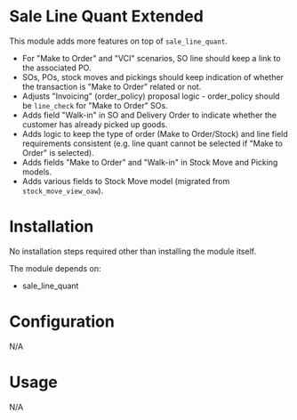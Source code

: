 Sale Line Quant Extended
========================

This module adds more features on top of `sale_line_quant`.

- For "Make to Order" and "VCI" scenarios, SO line should keep a link to the associated PO.
- SOs, POs, stock moves and pickings should keep indication of whether the transaction is "Make to Order" related or not.
- Adjusts "Invoicing" (order_policy) proposal logic - order_policy should be `line_check` for "Make to Order" SOs.
- Adds field "Walk-in" in SO and Delivery Order to indicate whether the customer has already picked up goods.
- Adds logic to keep the type of order (Make to Order/Stock) and line field requirements consistent (e.g. line quant cannot be selected if "Make to Order" is selected).
- Adds fields "Make to Order" and "Walk-in" in Stock Move and Picking models.
- Adds various fields to Stock Move model (migrated from `stock_move_view_oaw`).


Installation
============

No installation steps required other than installing the module itself.

The module depends on:
 - sale_line_quant


Configuration
=============

N/A


Usage
=====

N/A
